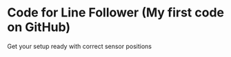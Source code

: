 # Code for Line Follower (My first code on GitHub)
Get your setup ready with correct sensor positions


